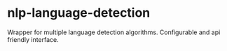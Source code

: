 # nlp-language-detection
Wrapper for multiple language detection algorithms. Configurable and api friendly interface.
